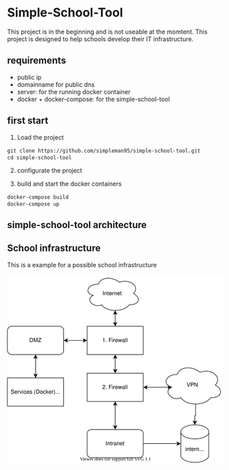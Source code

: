 # Simple-School-Tool

This project is in the beginning and is not useable at the momtent.
This project is designed to help schools develop their IT infrastructure.

## requirements
- public ip
- domainname for public dns
- server: for the running docker container
- docker + docker-compose: for the simple-school-tool

## first start
1. Load the project
```
git clone https://github.com/simpleman95/simple-school-tool.git
cd simple-school-tool
```
2. configurate the project

3. build and start the docker containers
```
docker-compose build
docker-compose up
``` 


## simple-school-tool architecture


## School infrastructure
This is a example for a possible school infrastructure

![School Infrastrucre example](./doc/img/infrastructure-school.svg)